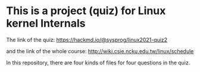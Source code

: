 # This is a project (quiz) for Linux kernel Internals

The link of the quiz: https://hackmd.io/@sysprog/linux2021-quiz2

and the link of the whole course: http://wiki.csie.ncku.edu.tw/linux/schedule

In this repository, there are four kinds of files for four questions in the quiz.


